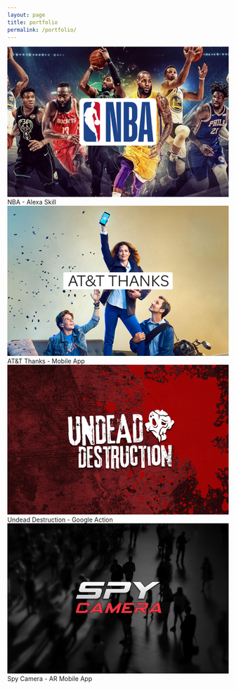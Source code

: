 ```yaml
---
layout: page
title: portfolio
permalink: /portfolio/
---
```


<a href="/portfolio/1_project/">
<img class="img_scale" src="/img/nba_thumb.png"/>
</a>
<span class="caption">
NBA - Alexa Skill 
</span>

<a href="/portfolio/2_project/">
<img class="img_scale" src="/img/thanks_thumb.png"/>
</a>
<span class="caption">
AT&T Thanks - Mobile App
</span>

<a href="/portfolio/4_project/">
<img class="img_scale" src="/img/undead_thumb.png"/>
</a>
<span class="caption">
Undead Destruction - Google Action
</span>

<a href="/portfolio/3_project/">
<img class="img_scale" src="/img/spy_thumb.png"/>
</a>
<span class="caption">
Spy Camera - AR Mobile App 
</span>
